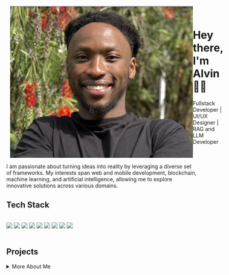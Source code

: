 <!-- Stylesheet -->
<link rel='stylesheet' href='./styles/styles.css'/>

<!-- Header -->
<div style='display: flex; align-items: center; margin: 2%;'>

<!-- Profile -->
<img src='./assets/CV-Closeup.png' alt='Photo of me :)' class='profile'>

<!-- Name and tags -->
<div class='nameAndTags'>
    <!-- Name -->
    <h1>
        Hey there, I'm Alvin 👋🏾
    </h1>
    <!-- Tags -->
    <p class='tagText'>
        Fullstack Developer | UI/UX Designer | RAG and LLM Developer
    </p>
</div>
</div>

<!-- Description -->
<p class='description'>
I am passionate about turning ideas into reality by leveraging a diverse set of frameworks. My interests span web and mobile development, blockchain, machine learning, and artificial intelligence, allowing me to explore innovative solutions across various domains.
</p>

<h2>Tech Stack </h2>
<br>

<!-- Technical Tools -->
<div class='technicalTools'>

<img src="https://cdn.jsdelivr.net/gh/devicons/devicon@latest/icons/typescript/typescript-original.svg" class='icon'/>

<img src="https://cdn.jsdelivr.net/gh/devicons/devicon@latest/icons/javascript/javascript-original.svg" class='icon'/>

<img src="https://cdn.jsdelivr.net/gh/devicons/devicon@latest/icons/python/python-original.svg" class='icon'/>
          
<img src="https://cdn.jsdelivr.net/gh/devicons/devicon@latest/icons/react/react-original.svg" class='icon'/>

<img src="https://cdn.jsdelivr.net/gh/devicons/devicon@latest/icons/mongodb/mongodb-original.svg" class='icon'/>

<img src="https://cdn.jsdelivr.net/gh/devicons/devicon@latest/icons/firebase/firebase-original.svg" class='icon'/>
          
<img src="https://cdn.jsdelivr.net/gh/devicons/devicon@latest/icons/solidity/solidity-original.svg" class='icon'/>

<img src="https://cdn.jsdelivr.net/gh/devicons/devicon@latest/icons/matlab/matlab-original.svg" class='icon'/>


<img src="https://cdn.jsdelivr.net/gh/devicons/devicon@latest/icons/figma/figma-original.svg" class='icon'/>
                    
</div>
<br>

<!-- Projects -->
<h2>Projects</h2>

<!-- Additional details drawer -->
<details>
<summary>More About Me</summary>
</details>



